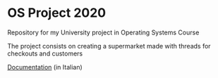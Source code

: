 # OS Project 2020
Repository for my University project in Operating Systems Course

The project consists on creating a supermarket made with threads for checkouts and customers

[Documentation](https://github.com/0xfederama/progetto-sol-2020/blob/master/progettosol-19-20.pdf) (in Italian)
